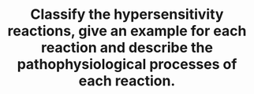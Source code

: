 ---
title: "Classify the hypersensitivity reactions, give an example for each reaction and describe the pathophysiological processes of each reaction."
entityType: SAQ
exam: PEX
college: CICM
year: 2008
sitting: B
question: 19
passRate: 60
EC_expectedDomains:
- "A good answer would have included the following features. Mechanism Type I Immediate hypersensitivity IgE mediated Pathophysiology • basophil & mast cell degranulation • histamine, SRSA, ECFA, NCF • immediate weal & flare Disease types • anaphylaxis • atopy, Type II cell cytotoxicity IgG, IgM mediated • direct phagocytosis or cell lysis • activation of complement, classical • tissue deposition of complement • blood transfusions • Goodpasteur's syndrome • autoimmune cytopaenias, Type III Immune complex IgG, IgM, IgA mediated • tissue deposition of Ag-Ab complexes • accumulation of PMN's, macrophages & complement • SLE • serum sickness • necrotising vasculitis, Type IV Delayed hypersensitivity T-cell mediated • T-cell induced mononuclear cell accumulation • release of lymphokines & monokines • often with granuloma formation • TB, sarcoid • Wegener's granulomatosis • granulomatous vasculitis"
EC_extraCredit:
- "A tabular format is a very desirable format for a response to this question."
EC_errorsCommon:
- "Again candidates who struggled to provide an organised response also failed to provide sufficient and succinct detail in their answer."
resources:
- "Goodman and Gillman Chp 64"
---